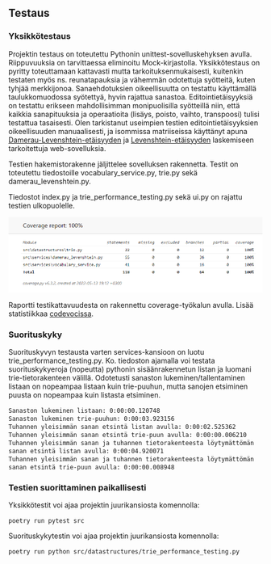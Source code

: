 ## Testaus  

### Yksikkötestaus

Projektin testaus on toteutettu Pythonin unittest-sovelluskehyksen avulla. Riippuvuuksia on tarvittaessa eliminoitu Mock-kirjastolla. Yksikkötestaus on pyritty toteuttamaan kattavasti mutta tarkoituksenmukaisesti, kuitenkin testaten myös ns. reunatapauksia ja vähemmän odotettuja syötteitä, kuten tyhjää merkkijonoa. Sanaehdotuksien oikeellisuutta on testattu käyttämällä taulukkomuodossa syötettyä, hyvin rajattua sanastoa. Editointietäisyyksiä on testattu erikseen mahdollisimman monipuolisilla syötteillä niin, että kaikkia sanapituuksia ja operaatioita (lisäys, poisto, vaihto, transpoosi) tulisi testattua tasaisesti. Olen tarkistanut useimpien testien editointietäisyyksien oikeellisuuden manuaalisesti, ja isommissa matriiseissa käyttänyt apuna [Damerau-Levenshtein-etäisyyden](http://fuzzy-string.com/) ja [Levenshtein-etäisyyden](https://planetcalc.com/1721/) laskemiseen tarkoitettuja web-sovelluksia.

Testien hakemistorakenne jäljittelee sovelluksen rakennetta. Testit on toteutettu tiedostoille vocabulary_service.py, trie.py sekä damerau_levenshtein.py. 

Tiedostot index.py ja trie_performance_testing.py sekä ui.py on rajattu testien ulkopuolelle. 

![Testikattavuus](/dokumentit/coverage.png)

Raportti testikattavuudesta on rakennettu coverage-työkalun avulla. Lisää statistiikkaa [codevocissa](https://app.codecov.io/gh/tietotuomas/Kirjoitusvirheiden-korjaaja).

### Suorituskyky

Suorituskyvyn testausta varten services-kansioon on luotu trie_performance_testing.py. Ko. tiedoston ajamalla voi testata suorituskykyeroja (nopeutta) pythonin sisäänrakennetun listan ja luomani trie-tietorakenteen välillä. Odotetusti sanaston lukeminen/tallentaminen listaan on nopeampaa listaan kuin trie-puuhun, mutta sanojen etsiminen puusta on nopeampaa kuin listasta etsiminen.

```
Sanaston lukeminen listaan: 0:00:00.120748
Sanaston lukeminen trie-puuhun: 0:00:03.923156
Tuhannen yleisimmän sanan etsintä listan avulla: 0:00:02.525362
Tuhannen yleisimmän sanan etsintä trie-puun avulla: 0:00:00.006210
Tuhannen yleisimmän sanan ja tuhannen tietorakenteesta löytymättömän sanan etsintä listan avulla: 0:00:04.920071
Tuhannen yleisimmän sanan ja tuhannen tietorakenteesta löytymättömän sanan etsintä trie-puun avulla: 0:00:00.008948
```


### Testien suorittaminen paikallisesti

Yksikkötestit voi ajaa projektin juurikansiosta komennolla:

```
poetry run pytest src
```

Suorituskykytestin voi ajaa projektin juurikansiosta komennolla:
```
poetry run python src/datastructures/trie_performance_testing.py
```
